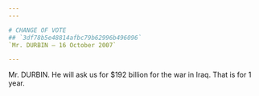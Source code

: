 ```yaml
---
---

# CHANGE OF VOTE
## `3df78b5e48814afbc79b62996b496096`
`Mr. DURBIN — 16 October 2007`

---
```



Mr. DURBIN. He will ask us for $192 billion for the war in Iraq. That 
is for 1 year.